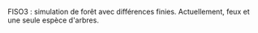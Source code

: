 FISO3 : simulation de forêt avec différences finies. Actuellement, feux et une seule espèce d'arbres.
